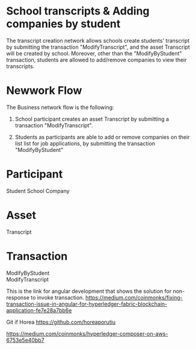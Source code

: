 # School transcripts & Adding companies by student

The transcript creation network allows schools create students' transcript by submitting the transaction "ModifyTranscript", and the asset 
Transcript will be created by school. Moreover, other than the "ModifyByStudent" transaction, students are allowed to add/remove
companies to view their transcripts.


# Newwork Flow
The Business network flow is the following:

1. School participant creates an asset Transcript by submitting a transaction "ModifyTranscript".

2. Students as participants are able to add or remove companies on their list list for  job applications, by submitting the transaction
"ModifyByStudent"

# Participant
Student
School
Company

# Asset
Transcript

# Transaction
ModifyByStudent    
ModifyTranscript




This is the link for angular development that shows the solution for non-response to invoke transaction. https://medium.com/coinmonks/fixing-transaction-issue-in-angular-for-hyperledger-fabric-blockchain-application-fe7e28a7bb6e

Git if Horea
https://github.com/horeaporutiu

https://medium.com/coinmonks/hyperledger-composer-on-aws-6753e5e40bb7
